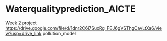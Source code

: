 # Waterqualityprediction_AICTE
 Week 2 project
 https://drive.google.com/file/d/1dnr2C6i7SuxRg_FEJ6gVSThgCavLtXa6/view?usp=drive_link
  pollution_model
